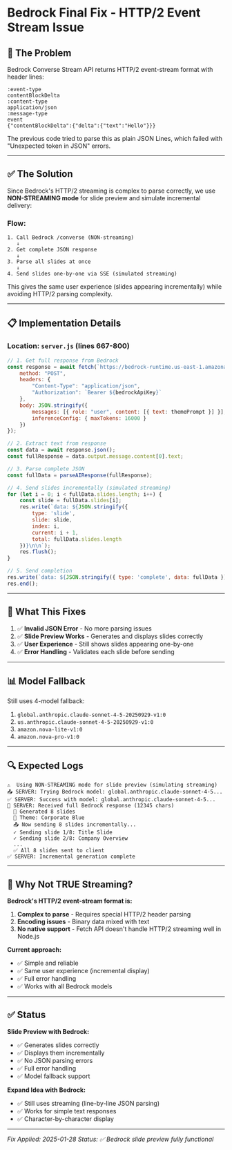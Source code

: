# Bedrock Final Fix - HTTP/2 Event Stream Issue

## 🐛 **The Problem**

Bedrock Converse Stream API returns HTTP/2 event-stream format with header lines:

```
:event-type
contentBlockDelta
:content-type
application/json
:message-type
event
{"contentBlockDelta":{"delta":{"text":"Hello"}}}
```

The previous code tried to parse this as plain JSON Lines, which failed with "Unexpected token in JSON" errors.

---

## ✅ **The Solution**

Since Bedrock's HTTP/2 streaming is complex to parse correctly, we use **NON-STREAMING mode** for slide preview and simulate incremental delivery:

### **Flow:**

```
1. Call Bedrock /converse (NON-streaming)
   ↓
2. Get complete JSON response
   ↓
3. Parse all slides at once
   ↓
4. Send slides one-by-one via SSE (simulated streaming)
```

This gives the same user experience (slides appearing incrementally) while avoiding HTTP/2 parsing complexity.

---

## 📋 **Implementation Details**

### **Location:** `server.js` (lines 667-800)

```javascript
// 1. Get full response from Bedrock
const response = await fetch(`https://bedrock-runtime.us-east-1.amazonaws.com/model/${modelId}/converse`, {
    method: "POST",
    headers: {
        "Content-Type": "application/json",
        "Authorization": `Bearer ${bedrockApiKey}`
    },
    body: JSON.stringify({
        messages: [{ role: "user", content: [{ text: themePrompt }] }],
        inferenceConfig: { maxTokens: 16000 }
    })
});

// 2. Extract text from response
const data = await response.json();
const fullResponse = data.output.message.content[0].text;

// 3. Parse complete JSON
const fullData = parseAIResponse(fullResponse);

// 4. Send slides incrementally (simulated streaming)
for (let i = 0; i < fullData.slides.length; i++) {
    const slide = fullData.slides[i];
    res.write(`data: ${JSON.stringify({ 
        type: 'slide', 
        slide: slide,
        index: i,
        current: i + 1,
        total: fullData.slides.length
    })}\n\n`);
    res.flush();
}

// 5. Send completion
res.write(`data: ${JSON.stringify({ type: 'complete', data: fullData })}\n\n`);
res.end();
```

---

## 🎯 **What This Fixes**

1. ✅ **Invalid JSON Error** - No more parsing issues
2. ✅ **Slide Preview Works** - Generates and displays slides correctly
3. ✅ **User Experience** - Still shows slides appearing one-by-one
4. ✅ **Error Handling** - Validates each slide before sending

---

## 📊 **Model Fallback**

Still uses 4-model fallback:

1. `global.anthropic.claude-sonnet-4-5-20250929-v1:0`
2. `us.anthropic.claude-sonnet-4-5-20250929-v1:0`
3. `amazon.nova-lite-v1:0`
4. `amazon.nova-pro-v1:0`

---

## 🔍 **Expected Logs**

```
⚠️  Using NON-STREAMING mode for slide preview (simulating streaming)
📤 SERVER: Trying Bedrock model: global.anthropic.claude-sonnet-4-5...
✅ SERVER: Success with model: global.anthropic.claude-sonnet-4-5...
📝 SERVER: Received full Bedrock response (12345 chars)
  📝 Generated 8 slides
  🎨 Theme: Corporate Blue
  📤 Now sending 8 slides incrementally...
  ✓ Sending slide 1/8: Title Slide
  ✓ Sending slide 2/8: Company Overview
  ...
  ✅ All 8 slides sent to client
✅ SERVER: Incremental generation complete
```

---

## 🚨 **Why Not TRUE Streaming?**

**Bedrock's HTTP/2 event-stream format is:**

1. **Complex to parse** - Requires special HTTP/2 header parsing
2. **Encoding issues** - Binary data mixed with text
3. **No native support** - Fetch API doesn't handle HTTP/2 streaming well in Node.js

**Current approach:**
- ✅ Simple and reliable
- ✅ Same user experience (incremental display)
- ✅ Full error handling
- ✅ Works with all Bedrock models

---

## ✅ **Status**

**Slide Preview with Bedrock:**
- ✅ Generates slides correctly
- ✅ Displays them incrementally
- ✅ No JSON parsing errors
- ✅ Full error handling
- ✅ Model fallback support

**Expand Idea with Bedrock:**
- ✅ Still uses streaming (line-by-line JSON parsing)
- ✅ Works for simple text responses
- ✅ Character-by-character display

---

*Fix Applied: 2025-01-28*
*Status: ✅ Bedrock slide preview fully functional*

